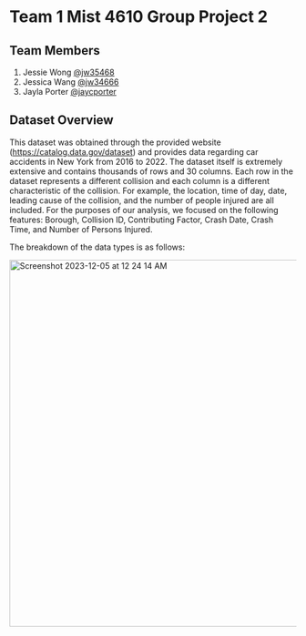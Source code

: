 # Team 1 Mist 4610 Group Project 2

## Team Members 
1) Jessie Wong [@jw35468](https://github.com/jw35468)
2) Jessica Wang [@jw34666](https://github.com/jw34666)
3) Jayla Porter [@jaycporter](https://github.com/jaycporter)

## Dataset Overview 
This dataset was obtained through the provided website (https://catalog.data.gov/dataset) and provides data regarding car accidents in New York from 2016 to 2022. The dataset itself is extremely extensive and contains thousands of rows and 30 columns. Each row in the dataset represents a different collision and each column is a different characteristic of the collision. For example, the location, time of day, date, leading cause of the collision, and the number of people injured are all included. For the purposes of our analysis, we focused on the following features: Borough, Collision ID, Contributing Factor, Crash Date, Crash Time, and Number of Persons Injured. 

The breakdown of the data types is as follows: 

<img width="644" alt="Screenshot 2023-12-05 at 12 24 14 AM" src="https://github.com/jw34666/MIST_4610_Project_2/assets/145144734/c8017d11-40d0-4f5e-869a-8b56a7020801">

